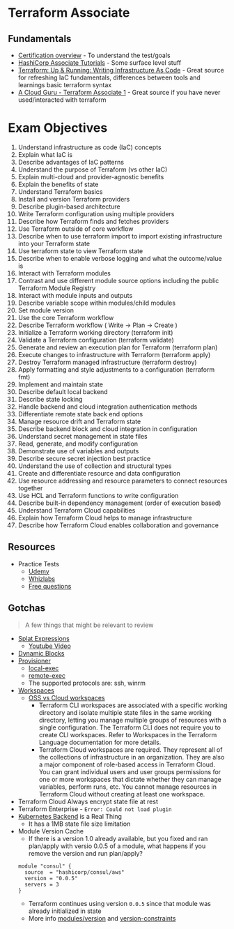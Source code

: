 # Terraform Associate

## Fundamentals

* [Certification overview](https://www.hashicorp.com/certification/terraform-associate) - To understand the test/goals
* [HashiCorp Associate Tutorials](https://learn.hashicorp.com/collections/terraform/certification-associate-tutorials) - Some surface level stuff
* [Terraform: Up & Running: Writing Infrastructure As Code](https://www.amazon.de/-/en/Yevgeniy-Brikman/dp/1492046906) - Great source for refreshing IaC fundamentals, differences between tools and learnings basic terraform syntax
* [A Cloud Guru - Terraform Associate 1](https://learn.acloud.guru/course/hashicorp-certified-terraform-associate-1/learn/8082ae1e-6a81-4819-a607-e466765c0f54/05cd7c68-965d-4904-a98f-8834024152f3/watch) - Great source if you have never used/interacted with terraform

# Exam Objectives

1. Understand infrastructure as code (IaC) concepts
  1. Explain what IaC is
  1. Describe advantages of IaC patterns
1. Understand the purpose of Terraform (vs other IaC)
  1. Explain multi-cloud and provider-agnostic benefits
  1. Explain the benefits of state
1. Understand Terraform basics
  1. Install and version Terraform providers
  1. Describe plugin-based architecture
  1. Write Terraform configuration using multiple providers
  1. Describe how Terraform finds and fetches providers
1. Use Terraform outside of core workflow
  1. Describe when to use terraform import to import existing infrastructure into your Terraform state
  1. Use terraform state to view Terraform state
  1. Describe when to enable verbose logging and what the outcome/value is
1. Interact with Terraform modules
  1. Contrast and use different module source options including the public Terraform Module Registry
  1. Interact with module inputs and outputs
  1. Describe variable scope within modules/child modules
  1. Set module version
1. Use the core Terraform workflow
  1. Describe Terraform workflow ( Write -> Plan -> Create )
  1. Initialize a Terraform working directory (terraform init)
  1. Validate a Terraform configuration (terraform validate)
  1. Generate and review an execution plan for Terraform (terraform plan)
  1. Execute changes to infrastructure with Terraform (terraform apply)
  1. Destroy Terraform managed infrastructure (terraform destroy)
  1. Apply formatting and style adjustments to a configuration (terraform fmt)
1. Implement and maintain state
  1. Describe default local backend
  1. Describe state locking
  1. Handle backend and cloud integration authentication methods
  1. Differentiate remote state back end options
  1. Manage resource drift and Terraform state
  1. Describe backend block and cloud integration in configuration
  1. Understand secret management in state files
1. Read, generate, and modify configuration
  1. Demonstrate use of variables and outputs
  1. Describe secure secret injection best practice
  1. Understand the use of collection and structural types
  1. Create and differentiate resource and data configuration
  1. Use resource addressing and resource parameters to connect resources together
  1. Use HCL and Terraform functions to write configuration
  1. Describe built-in dependency management (order of execution based)
1. Understand Terraform Cloud capabilities
  1. Explain how Terraform Cloud helps to manage infrastructure
  1. Describe how Terraform Cloud enables collaboration and governance

## Resources

* Practice Tests
  * [Udemy](https://www.udemy.com/course/terraform-associate-practice-exam)
  * [Whizlabs](https://www.whizlabs.com/blog/terraform-certification-exam-questions/)
  * [Free questions](https://medium.com/bb-tutorials-and-thoughts/250-practice-questions-for-terraform-associate-certification-7a3ccebe6a1a)

## Gotchas
> A few things that might be relevant to review

* [Splat Expressions](https://developer.hashicorp.com/terraform/language/expressions/splat)
  * [Youtube Video](https://www.youtube.com/watch?v=pDa7eSlRkzM)
* [Dynamic Blocks](https://developer.hashicorp.com/terraform/language/expressions/dynamic-blocks)
* [Provisioner](https://developer.hashicorp.com/terraform/language/resources/provisioners/syntax)
  * [local-exec](https://developer.hashicorp.com/terraform/language/resources/provisioners/local-exec)
  * [remote-exec](https://developer.hashicorp.com/terraform/language/resources/provisioners/remote-exec)
  * The supported protocols are: ssh, winrm
* [Workspaces](https://developer.hashicorp.com/terraform/cloud-docs/workspaces)
  * [OSS vs Cloud workspaces](https://developer.hashicorp.com/terraform/cloud-docs/workspaces#terraform-cloud-vs-terraform-cli-workspaces)
    * Terraform CLI workspaces are associated with a specific working directory and isolate multiple state files in the same working directory, letting you manage multiple groups of resources with a single configuration. The Terraform CLI does not require you to create CLI workspaces. Refer to Workspaces in the Terraform Language documentation for more details.
    * Terraform Cloud workspaces are required. They represent all of the collections of infrastructure in an organization. They are also a major component of role-based access in Terraform Cloud. You can grant individual users and user groups permissions for one or more workspaces that dictate whether they can manage variables, perform runs, etc. You cannot manage resources in Terraform Cloud without creating at least one workspace.
* Terraform Cloud Always encrypt state file at rest
* Terraform Enterprise - `Error: Could not load plugin`
* [Kubernetes Backend](https://developer.hashicorp.com/terraform/language/settings/backends/kubernetes) is a Real Thing
  * It has a 1MB state file size limitation
* Module Version Cache
  * If there is a version 1.0 already available, but you fixed and ran plan/apply with versio 0.0.5 of a module, what happens if you remove the version and run plan/apply?
  ```hcl
  module "consul" {
    source  = "hashicorp/consul/aws"
    version = "0.0.5"
    servers = 3
  }
  ```
  * Terraform continues using version `0.0.5` since that module was already initialized in state
  * More info [modules/version](https://developer.hashicorp.com/terraform/language/modules/syntax#version) and [version-constraints](https://developer.hashicorp.com/terraform/language/expressions/version-constraints)
